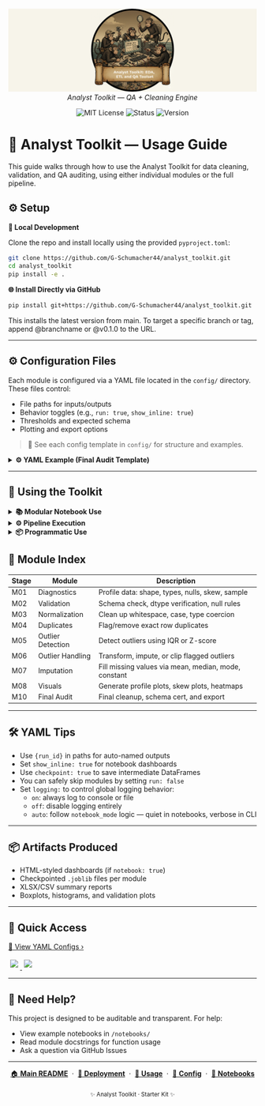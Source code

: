 <p align="center">
  <img src="../repo_img/analyst_toolkit_banner.png" alt="Analyst Toolkit" width="1000"/>
  <br>
  <em>Analyst Toolkit — QA + Cleaning Engine</em>
</p>
</p>
<p align="center">
  <img alt="MIT License" src="https://img.shields.io/badge/license-MIT-blue">
  <img alt="Status" src="https://img.shields.io/badge/status-stable-brightgreen">
  <img alt="Version" src="https://img.shields.io/badge/version-v0.1.0-blueviolet">
</p>


# 📘 Analyst Toolkit — Usage Guide

This guide walks through how to use the Analyst Toolkit for data cleaning, validation, and QA auditing, using either individual modules or the full pipeline.


## ⚙️ Setup

**🔧 Local Development**

Clone the repo and install locally using the provided `pyproject.toml`:

```bash
git clone https://github.com/G-Schumacher44/analyst_toolkit.git
cd analyst_toolkit
pip install -e .

```
**🌐 Install Directly via GitHub**

```bash
pip install git+https://github.com/G-Schumacher44/analyst_toolkit.git

```

This installs the latest version from main. To target a specific branch or tag, append @branchname or @v0.1.0 to the URL.

---

## ⚙️ Configuration Files

Each module is configured via a YAML file located in the `config/` directory. These files control:

- File paths for inputs/outputs
- Behavior toggles (e.g., `run: true`, `show_inline: true`)
- Thresholds and expected schema
- Plotting and export options

> 📌 See each config template in `config/` for structure and examples.

<details>
<summary><strong>⚙️ YAML Example (Final Audit Template)</strong></summary>

**Sample Configuration (`final_audit_config_template.yaml`)**
```yaml
final_audit:
  run: true
  final_edits:
    drop_columns:
      - 'body_mass_g_zscore_outlier'
      - 'bill_length_mm_iqr_outlier'
    # You can also add rename_columns and coerce_dtypes here
  certification:
    run: true
    fail_on_error: true
    rules:
      # ... strict validation rules ...
      disallowed_null_columns:
        - 'tag_id'
        - 'species'
```

When running the full pipeline in either `notebook` or `CLI` each module reads its own YAML config file, with optional global overrides in `config/run_toolkit_config.yaml`. 

**Example:**

```YAML
final_audit:
  run: true
  input_path: "exports/joblib/{run_id}_m07_cleaned_dataset.joblib"

  checks:
    no_nulls: true
    expected_columns:
      - "tag_id"
      - "species"
      - "bill_length_mm"
      - "body_mass_g"
    range_checks:
      bill_length_mm:
        min: 25
        max: 65
      body_mass_g:
        min: 2500
        max: 6500

```
</details>

---


## 🧪 Using the Toolkit

<details>
<summary><strong>📚 Modular Notebook Use</strong></summary>
<br>


Use `notebooks/00_analyst_toolkit_modular_demo.ipynb` to:

- Run one module at a time
- Inspect intermediate results
- Display inline dashboards
- Tweak parameters or YAML and re-run

Each stage (M01–M10) can be executed individually with full visibility.

>See [📗 Notebook Usage Guide](./notebook_usage_guide.md) for a full breakdown

<details>
<summary><strong>Notebook Example</strong></summary>


**🔬 Modular Stage (M05: Outlier Detection)**

```python
from analyst_toolkit.m00_utils.config_loader import load_config
from analyst_toolkit.m05_detect_outliers.run_detection_pipeline import run_outlier_detection_pipeline

config = load_config("config/outlier_config_template.yaml")
outlier_cfg = config.get("outlier_detection", {})
run_id = config.get("run_id")
notebook_mode = config.get("notebook", True)

df_outliers_flagged, results = run_outlier_detection_pipeline(
    config=outlier_cfg,
    df=df_deduped,
    notebook=notebook_mode,
    run_id=run_id
)
```

</details>

---

</details>

<details>
<summary><strong>⚙️ Pipeline Execution</strong></summary>
<br>

Use `notebooks/01_analyst_toolkit_pipeline_demo.ipynb` or run the CLI directly;

### 🔩 For pipeline use with CLI or Notebook 

**In Notebook**
```python
from analyst_toolkit.run_toolkit_pipeline import run_full_pipeline

final_df = run_full_pipeline(config_path="config/run_toolkit_config.yaml")
```

**In CLI**

```bash

python -m analyst_toolkit.run_toolkit_pipeline --config config/run_toolkit_config.yaml

```

This runs all pipeline stages in order using the config file. Outputs include:

- Final certified CSV
- Joblib checkpoints
- Exported XLSX/CSV reports
- Saved plots for every module

You can also set `notebook: false` to run in silent (headless) mode for automation.

</details>

<details>
<summary><strong>📦 Programmatic Use</strong></summary>
<br>


You can also use the Analyst Toolkit as a package by installing it directly from GitHub — no cloning required:

```bash
pip install git+https://github.com/G-Schumacher44/analyst_toolkit.git
```

Then, import and use modules like any Python package:

```python
from analyst_toolkit.m02_validation.run_validation_pipeline import run_validation_pipeline
from analyst_toolkit.m00_utils.config_loader import load_config

config = load_config("config/validation_config_template.yaml")
validation_cfg = config.get("validation", {})

validated_df = run_validation_pipeline(
    config=validation_cfg,
    df=df,
    run_id="demo_run",
    notebook=True
)
```

This allows programmatic access to every pipeline module without running the full system.

</details>


## 🧭 Module Index

| Stage | Module            | Description                                          |
| ----- | ----------------- | ---------------------------------------------------- |
| M01   | Diagnostics       | Profile data: shape, types, nulls, skew, sample      |
| M02   | Validation        | Schema check, dtype verification, null rules         |
| M03   | Normalization     | Clean up whitespace, case, type coercion             |
| M04   | Duplicates        | Flag/remove exact row duplicates                     |
| M05   | Outlier Detection | Detect outliers using IQR or Z-score                 |
| M06   | Outlier Handling  | Transform, impute, or clip flagged outliers          |
| M07   | Imputation        | Fill missing values via mean, median, mode, constant |
| M08   | Visuals           | Generate profile plots, skew plots, heatmaps         |
| M10   | Final Audit       | Final cleanup, schema cert, and export               |

---

## 🛠️ YAML Tips

- Use `{run_id}` in paths for auto-named outputs
- Set `show_inline: true` for notebook dashboards
- Use `checkpoint: true` to save intermediate DataFrames
- You can safely skip modules by setting `run: false`
- Set `logging:` to control global logging behavior:
  - `on`: always log to console or file
  - `off`: disable logging entirely
  - `auto`: follow `notebook_mode` logic — quiet in notebooks, verbose in CLI

---

## 📦 Artifacts Produced

- HTML-styled dashboards (if `notebook: true`)
- Checkpointed `.joblib` files per module
- XLSX/CSV summary reports
- Boxplots, histograms, and validation plots

---

## 🔗 Quick Access

[📁 View YAML Configs ›](https://github.com/G-Schumacher44/analyst_toolkit/tree/main/config)

<div style="margin-top: 1em; margin-bottom: 1em;">
  
<a href="https://github.com/G-Schumacher44/analyst_toolkit/blob/main/notebooks/00_analyst_toolkit_modular_demo.ipynb">
  <img src="https://img.shields.io/badge/Demo_Notebook-00_Modular-blue?logo=jupyter" style="margin: 4px;" />
</a>

<a href="https://github.com/G-Schumacher44/analyst_toolkit/blob/main/notebooks/01_analyst_toolkit_pipeline_demo.ipynb">
  <img src="https://img.shields.io/badge/Demo_Notebook-01_Full_Pipeline-purple?logo=jupyter" style="margin: 4px;" />
</a>

</div>

___

## 🧠 Need Help?

This project is designed to be auditable and transparent. For help:

- View example notebooks in `/notebooks/`
- Read module docstrings for function usage
- Ask a question via GitHub Issues

---

<p align="center">
  <a href="../README.md">🏠 <b>Main README</b></a>
  &nbsp;·&nbsp;
  <a href="./deployment_guide.md">🚀 <b>Deployment</b></a>
  &nbsp;·&nbsp;
  <a href="./usage_guide.md">📘 <b>Usage</b></a>
  &nbsp;·&nbsp;
  <a href="./config_guide.md">🧭 <b>Config</b></a>
  &nbsp;·&nbsp;
  <a href="./notebook_usage_guide.md">📗 <b>Notebooks</b></a>
</p>
<p align="center">
  <sub>✨ Analyst Toolkit · Starter Kit ✨</sub>
</p>
